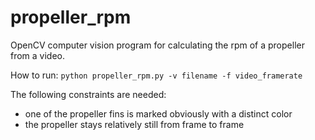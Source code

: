 # propeller_rpm
OpenCV computer vision program for calculating the rpm of a propeller from a video.

How to run:
`python propeller_rpm.py -v filename -f video_framerate`

The following constraints are needed:
- one of the propeller fins is marked obviously with a distinct color
- the propeller stays relatively still from frame to frame
